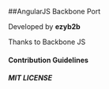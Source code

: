 ##AngularJS Backbone Port

Developed by **ezyb2b**


Thanks to Backbone JS

#### Contribution Guidelines


##### MIT LICENSE